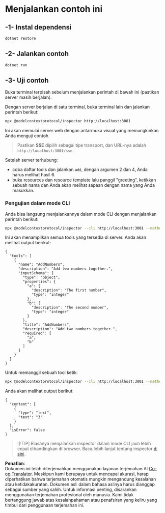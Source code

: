 <!--
CO_OP_TRANSLATOR_METADATA:
{
  "original_hash": "2a58caa6e11faa09470b7f81e6729652",
  "translation_date": "2025-07-13T20:11:05+00:00",
  "source_file": "03-GettingStarted/05-sse-server/solution/dotnet/README.md",
  "language_code": "id"
}
-->
# Menjalankan contoh ini

## -1- Instal dependensi

```bash
dotnet restore
```

## -2- Jalankan contoh

```bash
dotnet run
```

## -3- Uji contoh

Buka terminal terpisah sebelum menjalankan perintah di bawah ini (pastikan server masih berjalan).

Dengan server berjalan di satu terminal, buka terminal lain dan jalankan perintah berikut:

```bash
npx @modelcontextprotocol/inspector http://localhost:3001
```

Ini akan memulai server web dengan antarmuka visual yang memungkinkan Anda menguji contoh.

> Pastikan **SSE** dipilih sebagai tipe transport, dan URL-nya adalah `http://localhost:3001/sse`.

Setelah server terhubung:

- coba daftar tools dan jalankan `add`, dengan argumen 2 dan 4, Anda harus melihat hasil 6.
- buka resources dan resource template lalu panggil "greeting", ketikkan sebuah nama dan Anda akan melihat sapaan dengan nama yang Anda masukkan.

### Pengujian dalam mode CLI

Anda bisa langsung menjalankannya dalam mode CLI dengan menjalankan perintah berikut:

```bash 
npx @modelcontextprotocol/inspector --cli http://localhost:3001 --method tools/list
```

Ini akan menampilkan semua tools yang tersedia di server. Anda akan melihat output berikut:

```text
{
  "tools": [
    {
      "name": "AddNumbers",
      "description": "Add two numbers together.",
      "inputSchema": {
        "type": "object",
        "properties": {
          "a": {
            "description": "The first number",
            "type": "integer"
          },
          "b": {
            "description": "The second number",
            "type": "integer"
          }
        },
        "title": "AddNumbers",
        "description": "Add two numbers together.",
        "required": [
          "a",
          "b"
        ]
      }
    }
  ]
}
```

Untuk memanggil sebuah tool ketik:

```bash
npx @modelcontextprotocol/inspector --cli http://localhost:3001 --method tools/call --tool-name AddNumbers --tool-arg a=1 --tool-arg b=2
```

Anda akan melihat output berikut:

```text
{
  "content": [
    {
      "type": "text",
      "text": "3"
    }
  ],
  "isError": false
}
```

> ![!TIP]
> Biasanya menjalankan inspector dalam mode CLI jauh lebih cepat dibandingkan di browser.
> Baca lebih lanjut tentang inspector [di sini](https://github.com/modelcontextprotocol/inspector).

**Penafian**:  
Dokumen ini telah diterjemahkan menggunakan layanan terjemahan AI [Co-op Translator](https://github.com/Azure/co-op-translator). Meskipun kami berupaya untuk mencapai akurasi, harap diperhatikan bahwa terjemahan otomatis mungkin mengandung kesalahan atau ketidakakuratan. Dokumen asli dalam bahasa aslinya harus dianggap sebagai sumber yang sahih. Untuk informasi penting, disarankan menggunakan terjemahan profesional oleh manusia. Kami tidak bertanggung jawab atas kesalahpahaman atau penafsiran yang keliru yang timbul dari penggunaan terjemahan ini.